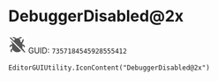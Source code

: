 # DebuggerDisabled@2x
![](/img/DebuggerDisabled@2x.png)
GUID: `7357184545928555412`
```
EditorGUIUtility.IconContent("DebuggerDisabled@2x")
```
